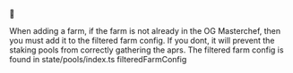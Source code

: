 🍑

When adding a farm, if the farm is not already in the OG Masterchef, then you must add it to the filtered farm config. 
If you dont, it will prevent the staking pools from correctly gathering the aprs. 
The filtered farm config is found in state/pools/index.ts filteredFarmConfig 

